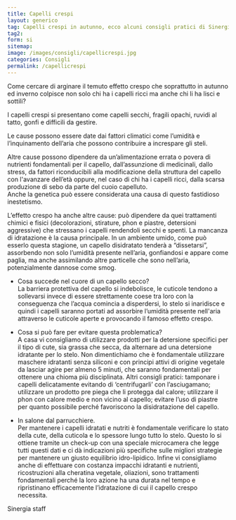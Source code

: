 ```yaml
---
title: Capelli crespi
layout: generico
tag: Capelli crespi in autunno, ecco alcuni consigli pratici di Sinergia parrucchieri a Gonars, le prime consulenti cutanee per la bellezza del tuo capello.
tag2:
form: si
sitemap:
image: /images/consigli/capellicrespi.jpg
categories: Consigli
permalink: /capellicrespi
---
```


Come cercare di arginare il temuto effetto crespo che soprattutto in autunno ed inverno colpisce non solo chi ha i capelli ricci ma anche chi li ha lisci e sottili?

I capelli crespi si presentano come capelli secchi, fragili opachi, ruvidi al tatto, gonfi e difficili da gestire.

Le cause possono essere date dai fattori climatici come l’umidità e l’inquinamento dell’aria che possono contribuire a increspare gli steli.

Altre cause possono dipendere da un’alimentazione errata o povera di nutrienti fondamentali per il capello, dall’assunzione di medicinali, dallo stress, da fattori riconducibili alla modificazione della struttura del capello con l'avanzare dell’età oppure, nel caso di chi ha i capelli ricci, dalla scarsa produzione di sebo da parte del cuoio capelluto.
<br />Anche la genetica può essere considerata una causa di questo fastidioso inestetismo.

L’effetto crespo ha anche altre cause: può dipendere da quei trattamenti chimici e fisici (decolorazioni, stirature, phon e piastre, detersioni aggressive) che stressano i capelli rendendoli secchi e spenti. La mancanza di idratazione è la causa principale. In un ambiente umido, come può esserlo questa stagione, un capello disidratato tenderà a “dissetarsi”, assorbendo non solo l’umidità presente nell’aria, gonfiandosi e appare come paglia, ma anche assimilando altre particelle che sono nell’aria, potenzialmente dannose come smog.

- Cosa succede nel cuore di un capello secco?
  <br>La barriera protettiva del capello si indebolisce, le cuticole tendono a sollevarsi invece di essere strettamente coese tra loro con la conseguenza che l’acqua comincia a disperdersi, lo stelo si inaridisce e quindi i capelli saranno portati ad assorbire l’umidità presente nell'aria attraverso le cuticole aperte e provocando il famoso effetto crespo.

- Cosa si può fare per evitare questa problematica?
  <br>A casa vi consigliamo di utilizzare prodotti per la detersione specifici per il tipo di cute, sia grassa che secca, da alternare ad una detersione idratante per lo stelo.
  Non dimentichiamo che è fondamentale utilizzare maschere idratanti senza siliconi e con principi attivi di origine vegetale da lasciar agire per almeno 5 minuti, che saranno fondamentali per ottenere una chioma più disciplinata. Altri consigli pratici: tamponare i capelli delicatamente evitando di ‘centrifugarli’ con l’asciugamano; utilizzare un prodotto pre piega che li protegga dal calore; utilizzare il phon con calore medio e non vicino al capello; evitare l’uso di piastre per quanto possibile perché favoriscono la disidratazione del capello.

- In salone dal parrucchiere.
  <br>Per mantenere i capelli idratati e nutriti è fondamentale verificare lo stato della cute, della cuticola e lo spessore lungo tutto lo stelo. Questo lo si ottiene tramite un check-up con una speciale microcamera che legge tutti questi dati e ci dà indicazioni più specifiche sulle migliori strategie per mantenere un giusto equilibrio idro-lipidico. Infine vi consigliamo anche di effettuare con costanza impacchi idratanti e nutrienti, ricostruzioni alla cheratina vegetale, oliazioni, sono trattamenti fondamentali perché la loro azione ha una durata nel tempo e ripristinano efficacemente l’idratazione di cui il capello crespo necessita.

Sinergia staff
